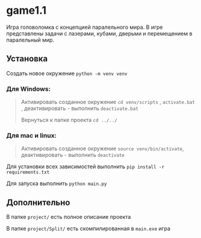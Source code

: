 # game1.1
Игра головоломка с концепцией паралельного мира. В игре представлены задачи с лазерами, кубами, дверьми и перемещением в паралельный мир.

## Установка
Создать новое окружение `python -m venv venv`

### Для Windows:
>Активировать созданное окружение `cd venv/scripts` , `activate.bat` , деактивировать - выполнить `deactivate.bat`
>
>Вернуться к папке проекта `cd ../../`

### Для mac и linux:
>Активировать созданное окружение `source venv/bin/activate`, деактивировать - выполнить `deactivate`

Для установки всех зависимостей выполнить `pip install -r requirements.txt`

Для запуска выполнить `python main.py`

## Дополнительно
В папке `project/` есть полное описание проекта

В папке `project/Split/` есть скомпилированная в `main.exe` игра
